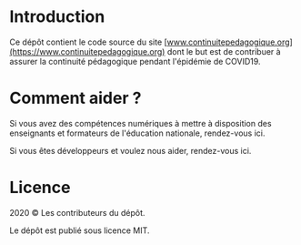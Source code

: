 # Introduction

Ce dépôt contient le code source du site
[www.continuitepedagogique.org](https://www.continuitepedagogique.org)
dont le but est de contribuer à assurer la continuité pédagogique
pendant l'épidémie de COVID19.

# Comment aider ?

Si vous avez des compétences numériques à mettre à disposition des
enseignants et formateurs de l'éducation nationale, rendez-vous ici.

Si vous êtes développeurs et voulez nous aider, rendez-vous ici.

# Licence

2020 © Les contributeurs du dépôt.

Le dépôt est publié sous licence MIT.
